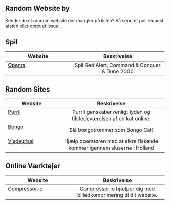 ## Random Website by
Kender du et random website der mangler på listen? Så send et pull request afsted eller opret et issue!

## Spil

| Website                                                                                                        | Beskrivelse | 
| -------------------------------------------------------------------------------------------------------------- |:----:|
| [Openra](https://www.openra.net/)                                                                              | Spil Red Alert, Command & Conquer & Dune 2000| 


## Random Sites

| Website                                                                                                        | Beskrivelse | 
| -------------------------------------------------------------------------------------------------------------- |:----:|
| [Purrli](https://purrli.com/)                                                                                  | Purrli genskaber renligt lyden og tilstedeværelsen af en kat online. |
| [Bongo](https://bongo.cat/)                                                                                    | Slå bongotrommer som Bongo Cat! |
| [Visdeurbel](https://visdeurbel.nl/)                                                                           | Hjælp operatøren med at sikre fiskende kommer igennem sluserne i Holland | 


## Online Værktøjer

| Website                                                                                                        | Beskrivelse | 
| -------------------------------------------------------------------------------------------------------------- |:----:|
| [Compressor.io](https://compressor.io/)                                                                                  | Compressor.io hjælper dig med billedkomprimering til dit website. |

